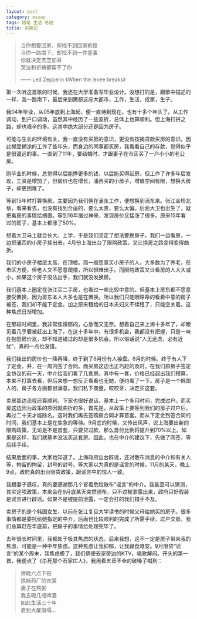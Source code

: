 ```yaml
---
layout: post
category: essay
tags: 随笔 生活 总结
title: 买房记
---
```


> 当你想要回家，却找不到回家的路   
> 当你一路南下，却找不到一件差事   
> 你就决定去芝加哥    
> 哭泣和祈祷都帮不了你    
> 
>  —— Led Zeppelin 《When the levee breaks》

第一次听这首歌的时候，我还在大学准备写毕业设计。没想打的是，跟歌中描述的一样，我一路南下，最后来到魔都这座大都市，工作，生活，成家，生子。

我04年毕业，从05年底到上海起，便一直待到现在。也有十多个年头了。从工作调动，到户口调动，虽然其中经历了一些波折，总体上也算顺利。但上海打拼之路，却也艰辛的多。这其中绝大部分还是因为房子。

可能与生长的环境有关，我一直没有买房的意识，更没有按揭贷款买房的意识。因此糊里糊涂的工作了些年头，而身边的同事都买房，我看看自己的存款，觉得似乎是很遥远的事。一直到了11年，要结婚时，才跟妻子在市区买了一户小小的老公房。

刚毕业的时候，总觉得以后能挣更多的钱，以后能买得起房。但工作了许多年后发现，工资是增加了，但房价也在增长，浦西买的小房子，增值空间有限，想换大房子，却更困难了。

等到15年时打算换房。主要因为我们俩在浦东工作，便想换到浦东来。张江金桥北蔡，看来看去，也没有找到合适的，要么太贵，要么太偏。后面大卫也出生了，就把看房的事情给搁置。等到16年缓过神来，发现房价又猛涨了很多。原来15年看过的房子，基本上都涨了50%。

想着大卫马上就会长大、上学，于是我们坚定了想法要换房子。我们一边看房，一边把浦西的小房子挂出去。4月份上海出台了限购政策。又让换房之路变得变得曲折。

我们的小房子楼层太高，在顶楼。而一般愿意买小房子的人，大多数为了养老，在市区方便，但老人又不愿意爬楼，所以很难出手。而限购政策又让看房的人大大减小，如果这个房子没法出手，我们就没发换房。

我们基本上圈定在张江买二手房，也看过一些比较中意的。但基本上房东都不愿意接受置换，因为房东本人大多也是在置换。所以我们只能眼睁睁的看着中意的房子被签，我们却不能下定金。加之原来租给的日本夫妇又不续租了，只能空关着。这种焦虑日渐增加。

在那段时间里，我非常焦躁郁闷，心急而又无奈。想着自己来上海十多年了，却眼见着几乎要被赶出上海了。在这十多年中，有很多机会，我都没有把握，只是一味在抱怨房价涨，却不知道错过的却是很多机会。所以俗话说“人无远虑，必有近忧”，真的一点也没错。

我们挂出的房价也一降再降，终于到了8月份有人接盘。8月的时候。终于有人下了定金，并，在一周内签了合同。而买房这边也正巧赶的及时。在我们原房子签定金协议的前一天，中介给我们看了几套房。其中有一套，价格已经超出我们预算，本来不打算去看，但后来想一想反正看看也无妨，便约看了一下。房子是一个韩国人的，房子各方面都很满意。我们私下商量，咬咬牙，决定买这套。

卖房那边流程还算顺利，下家也很好说话，基本上一个多月时间，完成过户。而买房这边因为政策的原因就曲折的多，首先是，从政策上要等到我们的房子过户后，再过二十天才能除名。这时我们再去签购房合同才算首套。而从下定金到签合同的时间，我们基本上是在焦急的等待。9月底的时候，又传出风声，说上海要出新的限购政策，无论是不是首套，只要贷过款，那么首付比例将提升到70%以上。如果是这样，我们就基本没法买这套房。因此，也在中介的建议下，先做了网签，等后续手续。

结果后面的事，大家也知道了。上海政府出台辟谣，还对散布消息的中介和有关人等，拘留的拘留，封号的封号。等大家以为真的是谣言的时候，11月的某天，晚上9点，政府真的出台限贷政策，跟谣言中的惊人一致。

我跟妻子感叹，真的要感谢那几个冒着危险散布“谣言”的中介。我甚至可以猜测，其实这项政策，本来会在9月底某天突然颁布，只不过被泄露出来，政府只好假装是谣言进行辟谣。如果不是被提前泄露，一定会打的我们措手不及。

卖房子的是个韩国女生，以前在张江复旦大学读书的时候父母给她买的房子。很多事情都是委托给她指定的中介，后面也比较顺利的完成了所需手续，过户交房。我们总算赶在年底前，把房子的事情给处理完毕了。

去年很长时间里，我都处于极其焦虑的状态。后来我想，这不一定是房子带来我的焦虑，可能是一种中年焦虑。这种焦虑让我抑郁，让我寝食难安。9月限贷“谣言”的某个周末，我焦虑极了，我们俩便去家旁边的KTV，唱歌解闷。开头的第一首，我便点了《杀死那个石家庄人》，我用着五音不全的破嗓子唱到：

> 傍晚六点下班   
> 换掉药厂的衣裳   
> 妻子在熬粥   
> 我去喝几瓶啤酒   
> 如此生活三十年   
> 直到大厦崩塌...   
